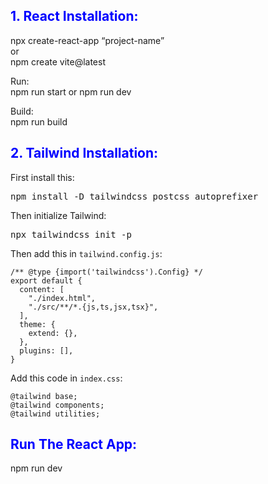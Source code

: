 <h2><a style="color: blue;"><b>1. React Installation:</b></a></h2>
<p>npx create-react-app “project-name”<br>
or<br>  
npm create vite@latest</p>

<p>Run:<br>
npm run start or npm run dev</p>

<p>Build:<br>
npm run build</p>

<h2><a style="color: blue;"><b>2. Tailwind Installation:</b></a></h2>
<p>First install this:</p>
<pre>npm install -D tailwindcss postcss autoprefixer</pre>

<p>Then initialize Tailwind:</p>
<pre>npx tailwindcss init -p</pre>

<p>Then add this in <code>tailwind.config.js</code>:</p>
<pre><code>/** @type {import('tailwindcss').Config} */
export default {
  content: [
    "./index.html",
    "./src/**/*.{js,ts,jsx,tsx}",
  ],
  theme: {
    extend: {},
  },
  plugins: [],
}</code></pre>

<p>Add this code in <code>index.css</code>:</p>
<pre><code>@tailwind base;
@tailwind components;
@tailwind utilities;</code></pre>

<h2><a style="color: blue;"><b>Run The React App:</b></a></h2>
<p>npm run dev</p>

